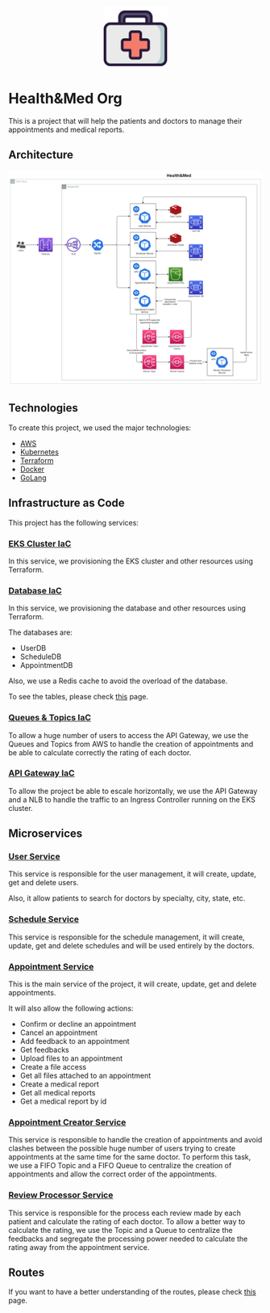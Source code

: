 <p align="center">
  <img align="center" 
    src="../docs/logo.png"
    alt="Health&Med Org Logo"
    style="width: 25%;" />
</p>

# Health&Med Org

This is a project that will help the patients and doctors to manage their appointments and medical reports.

## Architecture

![architecture](../docs/architecture.png)

## Technologies

To create this project, we used the major technologies:

- [AWS](https://aws.amazon.com/)
- [Kubernetes](https://kubernetes.io/)
- [Terraform](https://www.terraform.io/)
- [Docker](https://www.docker.com/)
- [GoLang](https://golang.org/)

## Infrastructure as Code

This project has the following services:

### [EKS Cluster IaC](https://github.com/jfelipearaujo-healthmed/eks-cluster-iac)

In this service, we provisioning the EKS cluster and other resources using Terraform.

### [Database IaC](https://github.com/jfelipearaujo-healthmed/database-iac)

In this service, we provisioning the database and other resources using Terraform.

The databases are:

- UserDB
- ScheduleDB
- AppointmentDB

Also, we use a Redis cache to avoid the overload of the database.

To see the tables, please check [this](../docs/database.md) page.

### [Queues & Topics IaC](https://github.com/jfelipearaujo-healthmed/queues-topics-iac)

To allow a huge number of users to access the API Gateway, we use the Queues and Topics from AWS to handle the creation of appointments and be able to calculate correctly the rating of each doctor.

### [API Gateway IaC](https://github.com/jfelipearaujo-healthmed/api-gateway-iac)

To allow the project be able to escale horizontally, we use the API Gateway and a NLB to handle the traffic to an Ingress Controller running on the EKS cluster.

## Microservices

### [User Service](https://github.com/jfelipearaujo-healthmed/user-service)

This service is responsible for the user management, it will create, update, get and delete users.

Also, it allow patients to search for doctors by specialty, city, state, etc.

### [Schedule Service](https://github.com/jfelipearaujo-healthmed/scheduler-service)

This service is responsible for the schedule management, it will create, update, get and delete schedules and will be used entirely by the doctors.

### [Appointment Service](https://github.com/jfelipearaujo-healthmed/appointment-service)

This is the main service of the project, it will create, update, get and delete appointments.

It will also allow the following actions:
- Confirm or decline an appointment
- Cancel an appointment
- Add feedback to an appointment
- Get feedbacks
- Upload files to an appointment
- Create a file access
- Get all files attached to an appointment
- Create a medical report
- Get all medical reports
- Get a medical report by id

### [Appointment Creator Service](https://github.com/jfelipearaujo-healthmed/appointment-creator-service)

This service is responsible to handle the creation of appointments and avoid clashes between the possible huge number of users trying to create appointments at the same time for the same doctor. To perform this task, we use a FIFO Topic and a FIFO Queue to centralize the creation of appointments and allow the correct order of the appointments.

### [Review Processor Service](https://github.com/jfelipearaujo-healthmed/review-processor-service)

This service is responsible for the process each review made by each patient and calculate the rating of each doctor. To allow a better way to calculate the rating, we use the Topic and a Queue to centralize the feedbacks and segregate the processing power needed to calculate the rating away from the appointment service.

## Routes

If you want to have a better understanding of the routes, please check [this](../docs/routes.md) page.
